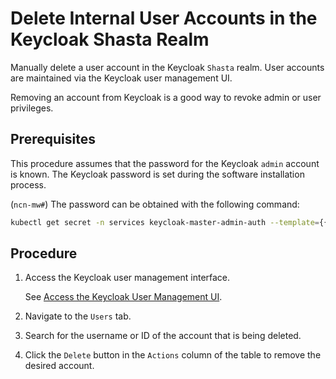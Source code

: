 # Delete Internal User Accounts in the Keycloak Shasta Realm

Manually delete a user account in the Keycloak `Shasta` realm. User accounts are maintained via the Keycloak user management UI.

Removing an account from Keycloak is a good way to revoke admin or user privileges.

## Prerequisites

This procedure assumes that the password for the Keycloak `admin` account is known. The Keycloak password is set during the software installation process.

(`ncn-mw#`) The password can be obtained with the following command:

```bash
kubectl get secret -n services keycloak-master-admin-auth --template={{.data.password}} | base64 --decode
```

## Procedure

1. Access the Keycloak user management interface.

    See [Access the Keycloak User Management UI](Access_the_Keycloak_User_Management_UI.md).

1. Navigate to the `Users` tab.

1. Search for the username or ID of the account that is being deleted.

1. Click the `Delete` button in the `Actions` column of the table to remove the desired account.
